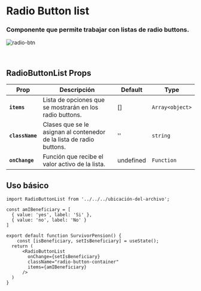 # Radio Button list

### Componente que permite trabajar con listas de radio buttons.


![radio-btn](https://user-images.githubusercontent.com/32302890/95870327-fdf23680-0d31-11eb-9cd7-311a2ce8d062.gif)

<br />

## RadioButtonList Props

| Prop | Descripción | Default | Type |
|---|---|---|--|
|**`items`**|Lista de opciones que se mostrarán en los radio buttons. |[]| `Array<object>`
|**`className`**|Clases que se le asignan al contenedor de la lista de radio buttons. |''| `string`
|**`onChange`**|Función que recibe el valor activo de la lista. |undefined| `Function`

## Uso básico

```JSX
import RadioButtonList from '../../../ubicación-del-archivo';

const amIBeneficiary = [
  { value: 'yes', label: 'Si' },
  { value: 'no', label: 'No' }
]

export default function SurvivorPension() {
    const [isBeneficiary, setIsBeneficiary] = useState();
  return (
      <RadioButtonList
        onChange={setIsBeneficiary}
        className="radio-button-container"
        items={amIBeneficiary}
      />
  )
}
```